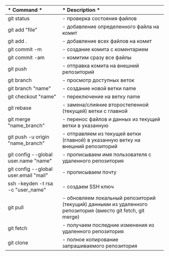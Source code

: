|* Command *|* Description *|
|:---|:---|
|git status | -  проверка состояния файлов|
|git add "file"| - добавление определенного файла на комит|
|git add . | - добавление всех файлов на комит|
|git commit -m | - создание комита с коментарием|
|git commit -am | - комитим сразу все файлы|
|git push | - отправка комита на внешний репозиторий|
|git branch | - просмотр доступных веток|
|git branch "name" | - создание новой ветки name|
|git checkout "name" | - переключение на ветку name|
|git rebase | - замена/слияние второстепенной (текущей) ветки с главной|
|git merge "name_branch" | - перенос файлов и данных из текущей ветки в указанную|
|git push -u origin "name_branch" | - отправляем из текущей ветки (главной) в указанную ветку на внешний репозиторий |
|git config --global user.name "name" | - прописываем имя пользователя с удаленного репозитория|
|git config --global user.email "mail" | - прописываем почту|
|ssh -keyden -t rsa -c "user_name" | - создаем SSH ключ|
|git pull | - обновляем локальный репозиторий (текущий) данными из удаленного репозитория (вместо git fetch, git merge)|
|git fetch | - получаем последние изменения из удаленного репозитория|
|git clone | - полное копирование запрашиваемого репозитория|